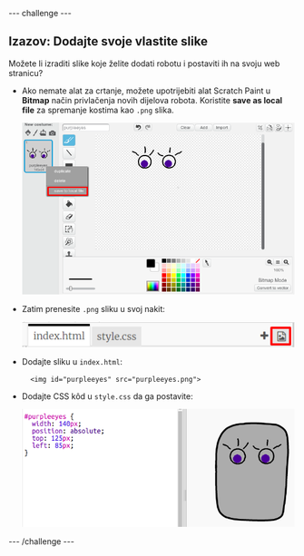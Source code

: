 \--- challenge \---

## Izazov: Dodajte svoje vlastite slike

Možete li izraditi slike koje želite dodati robotu i postaviti ih na svoju web stranicu?

+ Ako nemate alat za crtanje, možete upotrijebiti alat Scratch Paint u **Bitmap** način privlačenja novih dijelova robota. Koristite **save as local file** za spremanje kostima kao `.png` slika.
    
    ![screenshot](images/robot-scratch-paint.png)

+ Zatim prenesite `.png` sliku u svoj nakit:
    
    ![screenshot](images/robot-image-add.png)

+ Dodajte sliku u `index.html`:
    
        <img id="purpleeyes" src="purpleeyes.png">
        

+ Dodajte CSS kôd u `style.css` da ga postavite:
    
    ![screenshot](images/robot-use-purple-eyes.png)

\--- /challenge \---
